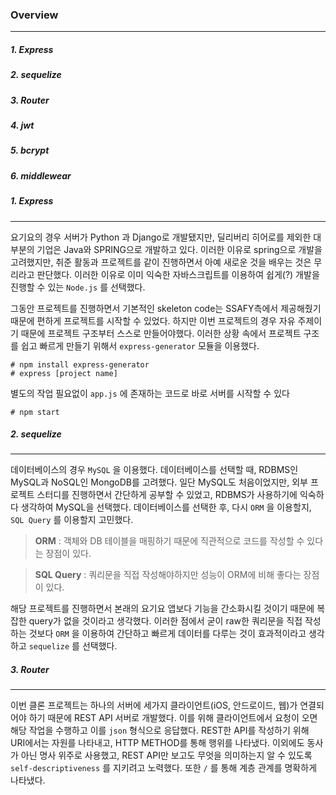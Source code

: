 ### Overview

------

##### 1. Express

##### 2. sequelize

##### 3. Router

##### 4. jwt

##### 5. bcrypt

##### 6. middlewear





##### 1. Express

------

요기요의 경우 서버가 Python 과 Django로 개발됐지만, 딜리버리 히어로를 제외한 대부분의 기업은 Java와 SPRING으로 개발하고 있다. 이러한 이유로 spring으로 개발을 고려했지만, 취준 활동과 프로젝트를 같이 진행하면서 아예 새로운 것을 배우는 것은 무리라고 판단했다. 이러한 이유로 이미 익숙한 자바스크립트를 이용하여 쉽게(?) 개발을 진행할 수 있는 `Node.js` 를 선택했다. 



그동안 프로젝트를 진행하면서 기본적인 skeleton code는 SSAFY측에서 제공해줬기 때문에 편하게 프로젝트를 시작할 수 있었다. 하지만 이번 프로젝트의 경우 자유 주제이기 때문에 프로젝트 구조부터 스스로 만들어야했다. 이러한 상황 속에서 프로젝트 구조를 쉽고 빠르게 만들기 위해서 `express-generator` 모듈을 이용했다.

```
# npm install express-generator
# express [project name]
```



별도의 작업 필요없이 `app.js` 에 존재하는 코드로 바로 서버를 시작할 수 있다

```
# npm start
```





##### 2. sequelize

------

데이터베이스의 경우 `MySQL` 을 이용했다. 데이터베이스를 선택할 때, RDBMS인 MySQL과 NoSQL인 MongoDB를 고려했다. 일단 MySQL도 처음이었지만, 외부 프로젝트 스터디를 진행하면서 간단하게 공부할 수 있었고, RDBMS가 사용하기에 익숙하다 생각하여 MySQL을 선택했다. 데이터베이스를 선택한 후, 다시 `ORM` 을 이용할지, `SQL Query` 를 이용할지 고민했다. 



> **ORM** : 객체와 DB 테이블을 매핑하기 때문에 직관적으로 코드를 작성할 수 있다는 장점이 있다.

> **SQL Query** : 쿼리문을 직접 작성해야하지만 성능이 ORM에 비해 좋다는 장점이 있다.



해당 프로젝트를 진행하면서 본래의 요기요 앱보다 기능을 간소화시킬 것이기 때문에 복잡한 query가 없을 것이라고 생각했다. 이러한 점에서 굳이 raw한 쿼리문을 직접 작성하는 것보다 `ORM` 을 이용하여 간단하고 빠르게 데이터를 다루는 것이 효과적이라고 생각하고  `sequelize` 를 선택했다.





##### 3. Router

------

이번 클론 프로젝트는 하나의 서버에 세가지 클라이언트(iOS, 안드로이드, 웹)가 연결되어야 하기 때문에 REST API 서버로 개발했다. 이를 위해 클라이언트에서 요청이 오면 해당 작업을 수행하고 이를 `json` 형식으로 응답했다. REST한 API를 작성하기 위해 URI에서는 자원를 나타내고, HTTP METHOD를 통해 행위를 나타냈다. 이외에도 동사가 아닌 명사 위주로 사용했고, REST API만 보고도 무엇을 의미하는지 알 수 있도록 `self-descriptiveness` 를 지키려고 노력했다. 또한 `/` 를 통해 계층 관계를 명확하게 나타냈다.


